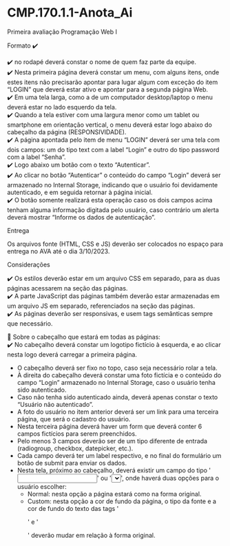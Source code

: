 # CMP.170.1.1-Anota_Ai

Primeira avaliação Programação Web I

Formato ✔️<br>

✔️ no rodapé deverá constar o nome de quem faz parte da equipe.<br>
✔️ Nesta primeira página deverá constar um menu, com alguns itens, onde estes itens não precisarão apontar para lugar algum com exceção do item “LOGIN” que deverá estar ativo e apontar para a segunda página Web. <br>
✔️ Em uma tela larga, como a de um computador desktop/laptop o menu deverá estar no lado esquerdo da tela. <br>
✔️ Quando a tela estiver com uma largura menor como um tablet ou smartphone em orientação vertical, o menu deverá estar logo abaixo do cabeçalho da página (RESPONSIVIDADE).<br>
✔️ A página apontada pelo item de menu “LOGIN” deverá ser uma tela com dois campos: um do tipo text com a label “Login” e outro do tipo password com a label “Senha”.<br>
✔️ Logo abaixo um botão com o texto “Autenticar”. <br>
✔️ Ao clicar no botão “Autenticar” o conteúdo do campo “Login” deverá ser armazenado no Internal Storage, indicando que o usuário foi devidamente autenticado, e em seguida retornar à página inicial.<br>
✔️ O botão somente realizará esta operação caso os dois campos acima tenham alguma informação digitada pelo usuário, caso contrário um alerta deverá mostrar “Informe os dados de autenticação”.<br>

   
Entrega<br>

Os arquivos fonte (HTML, CSS e JS) deverão ser colocados no espaço para entrega no AVA até o dia 3/10/2023.<br>

Considerações<br>

✔️ Os estilos deverão estar em um arquivo CSS em separado, para as duas páginas acessarem na seção <HEAD> das páginas.<br>
✔️ A parte JavaScript das páginas também deverão estar armazenadas em um arquivo JS em separado, referenciados na seção <HEAD> das páginas.<br>
✔️ As páginas deverão ser responsivas, e usem tags semânticas sempre que necessário.<br>

 Sobre o cabeçalho que estará em todas as páginas:<br>
✔️ No cabeçalho deverá constar um logotipo fictício à esquerda, e ao clicar nesta logo deverá carregar a primeira página.<br>
 - O cabeçalho deverá ser fixo no topo, caso seja necessário rolar a tela.<br>
 - À direita do cabeçalho deverá constar uma foto fictícia e o conteúdo do campo “Login” armazenado no Internal Storage, caso o usuário tenha sido autenticado.<br>
 - Caso não tenha sido autenticado ainda, deverá apenas constar o texto “Usuário não autenticado”.<br>
 - A foto do usuário no item anterior deverá ser um link para uma terceira página, que será o cadastro do usuário.<br>
 - Nesta terceira página deverá haver um form que deverá conter 6 campos fictícios para serem preenchidos. <br>
 - Pelo menos 3 campos deverão ser de um tipo diferente de entrada (radiogroup, checkbox, datepicker, etc.).<br>
 - Cada campo deverá ter um label respectivo, e no final do formulário um botão de submit para enviar os dados.
 - Nesta tela, próximo ao cabeçalho, deverá existir um campo do tipo '<input type=”radio”>' ou '<select>''</select>', onde haverá duas opções para o usuário escolher:
    - Normal: nesta opção a página estará como na forma original.
    - Custom: nesta opção a cor de fundo da página, o tipo da fonte e a cor de fundo do texto das tags '<p>' e '<div>' deverão mudar em relação à forma original.
